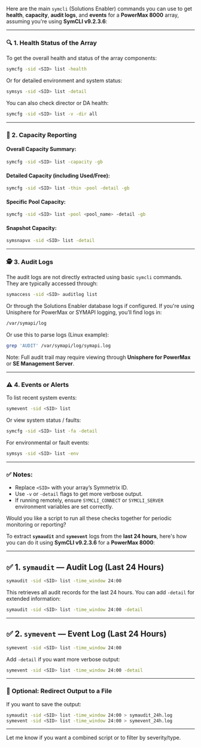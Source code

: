 Here are the main `symcli` (Solutions Enabler) commands you can use to get **health**, **capacity**, **audit logs**, and **events** for a **PowerMax 8000** array, assuming you're using **SymCLI v9.2.3.6**:

---

### 🔍 1. **Health Status of the Array**

To get the overall health and status of the array components:

```bash
symcfg -sid <SID> list -health
```

Or for detailed environment and system status:

```bash
symsys -sid <SID> list -detail
```

You can also check director or DA health:

```bash
symcfg -sid <SID> list -v -dir all
```

---

### 💽 2. **Capacity Reporting**

#### Overall Capacity Summary:

```bash
symcfg -sid <SID> list -capacity -gb
```

#### Detailed Capacity (including Used/Free):

```bash
symcfg -sid <SID> list -thin -pool -detail -gb
```

#### Specific Pool Capacity:

```bash
symcfg -sid <SID> list -pool <pool_name> -detail -gb
```

#### Snapshot Capacity:

```bash
symsnapvx -sid <SID> list -detail
```

---

### 🕵️ 3. **Audit Logs**

The audit logs are not directly extracted using basic `symcli` commands. They are typically accessed through:

```bash
symaccess -sid <SID> auditlog list
```

Or through the Solutions Enabler database logs if configured. If you're using Unisphere for PowerMax or SYMAPI logging, you’ll find logs in:

```bash
/var/symapi/log
```

Or use this to parse logs (Linux example):

```bash
grep 'AUDIT' /var/symapi/log/symapi.log
```

Note: Full audit trail may require viewing through **Unisphere for PowerMax** or **SE Management Server**.

---

### ⚠️ 4. **Events or Alerts**

To list recent system events:

```bash
symevent -sid <SID> list
```

Or view system status / faults:

```bash
symcfg -sid <SID> list -fa -detail
```

For environmental or fault events:

```bash
symsys -sid <SID> list -env
```

---

### ✅ Notes:

* Replace `<SID>` with your array’s Symmetrix ID.
* Use `-v` or `-detail` flags to get more verbose output.
* If running remotely, ensure `SYMCLI_CONNECT` or `SYMCLI_SERVER` environment variables are set correctly.

Would you like a script to run all these checks together for periodic monitoring or reporting?



To extract **`symaudit`** and **`symevent`** logs from the **last 24 hours**, here's how you can do it using **SymCLI v9.2.3.6** for a **PowerMax 8000**:

---

## ✅ 1. **`symaudit` — Audit Log (Last 24 Hours)**

```bash
symaudit -sid <SID> list -time_window 24:00
```

This retrieves all audit records for the last 24 hours. You can add `-detail` for extended information:

```bash
symaudit -sid <SID> list -time_window 24:00 -detail
```

---

## ✅ 2. **`symevent` — Event Log (Last 24 Hours)**

```bash
symevent -sid <SID> list -time_window 24:00
```

Add `-detail` if you want more verbose output:

```bash
symevent -sid <SID> list -time_window 24:00 -detail
```

---

### 🔁 Optional: Redirect Output to a File

If you want to save the output:

```bash
symaudit -sid <SID> list -time_window 24:00 > symaudit_24h.log
symevent -sid <SID> list -time_window 24:00 > symevent_24h.log
```

---

Let me know if you want a combined script or to filter by severity/type.
